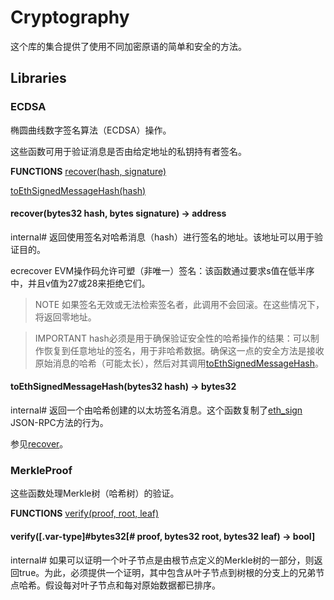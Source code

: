 # Cryptography
这个库的集合提供了使用不同加密原语的简单和安全的方法。

## Libraries

### ECDSA
椭圆曲线数字签名算法（ECDSA）操作。

这些函数可用于验证消息是否由给定地址的私钥持有者签名。

**FUNCTIONS**
[recover(hash, signature)](#recoverbytes32-hash-bytes-signature-→-address)

[toEthSignedMessageHash(hash)](#toethsignedmessagehashbytes32-hash-→-bytes32)

#### recover(bytes32 hash, bytes signature) → address
internal#
返回使用签名对哈希消息（hash）进行签名的地址。该地址可以用于验证目的。

ecrecover EVM操作码允许可塑（非唯一）签名：该函数通过要求s值在低半序中，并且v值为27或28来拒绝它们。

> NOTE
如果签名无效或无法检索签名者，此调用不会回滚。在这些情况下，将返回零地址。

> IMPORTANT
hash必须是用于确保验证安全性的哈希操作的结果：可以制作恢复到任意地址的签名，用于非哈希数据。确保这一点的安全方法是接收原始消息的哈希（可能太长），然后对其调用[toEthSignedMessageHash](#toethsignedmessagehashbytes32-hash-→-bytes32)。

#### toEthSignedMessageHash(bytes32 hash) → bytes32
internal#
返回一个由哈希创建的以太坊签名消息。这个函数复制了[eth_sign](https://github.com/ethereum/wiki/wiki/JSON-RPC#eth_sign) JSON-RPC方法的行为。

参见[recover](#recoverbytes32-hash-bytes-signature-→-address)。

### MerkleProof
这些函数处理Merkle树（哈希树）的验证。

**FUNCTIONS**
[verify(proof, root, leaf)](#verifyvar-typebytes32-proof-bytes32-root-bytes32-leaf-→-bool)

#### verify([.var-type]#bytes32[# proof, bytes32 root, bytes32 leaf) → bool]
internal#
如果可以证明一个叶子节点是由根节点定义的Merkle树的一部分，则返回true。为此，必须提供一个证明，其中包含从叶子节点到树根的分支上的兄弟节点哈希。假设每对叶子节点和每对原始数据都已排序。